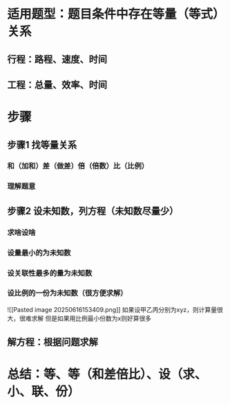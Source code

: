 # 适用题型：题目条件中存在等量（等式）关系
## 行程：路程、速度、时间
## 工程：总量、效率、时间
# 步骤
## 步骤1 找等量关系
### 和（加和）差（做差）倍（倍数）比（比例）
### 理解题意
## 步骤2 设未知数，列方程（未知数尽量少）
### 求啥设啥
### 设量最小的为未知数
### 设关联性最多的量为未知数
### 设比例的一份为未知数（很方便求解）
![[Pasted image 20250616153409.png]]
如果设甲乙丙分别为xyz，则计算量很大，很难求解
但是如果用比例最小份数为x则好算很多

## 解方程：根据问题求解

# 总结：等、等（和差倍比）、设（求、小、联、份）